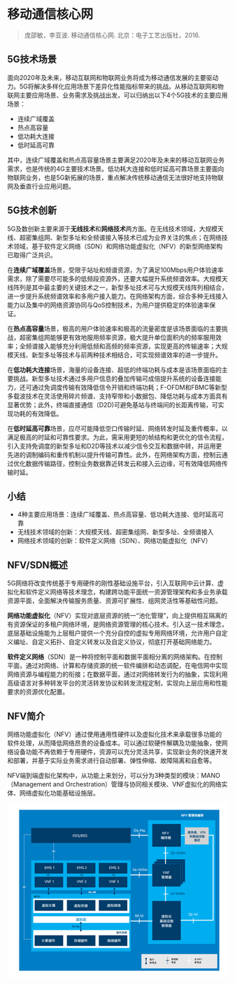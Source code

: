 # 移动通信核心网

> 庞邵敏，李亚波. 移动通信核心网. 北京：电子工艺出版社，2016.

## 5G技术场景

面向2020年及未来，移动互联网和物联网业务将成为移动通信发展的主要驱动力。5G将解决多样化应用场景下差异化性能指标带来的挑战。从移动互联网和物联网主要应用场景、业务需求及挑战出发，可以归纳出以下4个5G技术的主要应用场景：

* 连续广域覆盖
* 热点高容量
* 低功耗大连接
* 低时延高可靠

其中，连续广域覆盖和热点高容量场景主要满足2020年及未来的移动互联网业务需求，也是传统的4G主要技术场景。低功耗大连接和低时延高可靠场景主要面向物联网业务，也是5G新拓展的场景，重点解决传统移动通信无法很好地支持物联网及垂直行业应用问题。

## 5G技术创新

5G及数创新主要来源于**无线技术**和**网络技术**两方面。在无线技术领域，大规模天线、超密集组网、新型多址和全频谱接入等技术已成为业界关注的焦点；在网络技术领域，基于软件定义网络（SDN）和网络功能虚拟化（NFV）的新型网络架构已取得广泛共识。

在**连续广域覆盖**场景，受限于站址和频谱资源，为了满足100Mbps用户体验速率需求，除了需要尽可能多的低频段资源外，还要大幅提升系统频谱效率。大规模天线阵列是其中最主要的关键技术之一，新型多址技术可与大规模天线阵列相结合，进一步提升系统频谱效率和多用户接入能力。在网络架构方面，综合多种无线接入能力以及集中的网络资源协同与QoS控制技术，为用户提供稳定的体验速率保证。

在**热点高容量**场景，极高的用户体验速率和极高的流量密度是该场景面临的主要挑战，超密集组网能够更有效地服用频率资源，极大提升单位面积内的频率服用效率；全频谱接入能够充分利用低频和高频的频率资源，实现更高的传输速率；大规模天线、新型多址等技术与前两种技术相结合，可实现频谱效率的进一步提升。

在**低功耗大连接**场景，海量的设备连接、超低的终端功耗与成本是该场景面临的主要挑战。新型多址技术通过多用户信息的叠加传输可成倍提升系统的设备连接能力，还可通过免调度传输有效降低信令开销和终端功耗；F-OFDM和FBMC等新型多载波技术在灵活使用碎片频谱、支持窄带和小数据包、降低功耗与成本方面具有显著优势；此外，终端直接通信（D2D)可避免基站与终端间的长距离传输，可实现功耗的有效降低。

在**低时延高可靠**场景，应尽可能降低空口传输时延、网络转发时延及重传概率，以满足极高的时延和可靠性要求。为此，需采用更短的帧结构和更优化的信令流程，引入支持免调度的新型多址和D2D等技术以减少信令交互和数据中转，并运用更先进的调制编码和重传机制以提升传输可靠性。此外，在网络架构方面，控制云通过优化数据传输路径，控制业务数据靠近转发云和接入云边缘，可有效降低网络传输时延。

## 小结

* 4种主要应用场景：连续广域覆盖、热点高容量、低功耗大连接、低时延高可靠
* 无线技术领域的创新：大规模天线、超密集组网、新型多址、全频谱接入
* 网络技术领域的创新：软件定义网络（SDN）、网络功能虚拟化（NFV）

## NFV/SDN概述

5G网络将改变传统基于专用硬件的刚性基础设施平台，引入互联网中云计算、虚拟化和软件定义网络等技术理念，构建跨功能平面统一资源管理架构和多业务承载资源平面，全面解决传输服务质量、资源可扩展性、组网灵活性等基础性问题。

**网络功能虚拟化**（NFV）实现对底层资源的统一“池化管理”，向上提供相互隔离的有资源保证的多租户网络环境，是网络资源管理的核心技术。引入这一技术理念，底层基础设施能为上层租户提供一个充分自控的虚拟专用网络环境，允许用户自定义编址、自定义拓扑、自定义转发以及自定义协议，彻底打开基础网络能力。

**软件定义网络**（SDN）是一种将控制平面和数据平面相分离的网络架构。在控制平面，通过对网络、计算和存储资源的统一软件编排和动态调配，在电信网中实现网络资源与编程能力的衔接；在数据平面，通过对网络转发行为的抽象，实现利用高级语言对多种转发平台的灵活转发协议和转发流程定制，实现向上层应用和性能要求的资源优化配置。

## NFV简介

网络功能虚拟化（NFV）通过使用通用性硬件以及虚拟化技术来承载很多功能的软件处理，从而降低网络昂贵的设备成本。可以通过软硬件解耦及功能抽象，使网络设备功能不再依赖于专用硬件，资源可以充分灵活共享，实现新业务的快速开发和部署，并基于实际业务需求进行自动部署、弹性伸缩、故障隔离和自愈等。

NFV端到端虚拟化架构中，从功能上来划分，可以分为3种类型的模块：MANO（Management and Orchestration）管理与协同相关模块、VNF虚拟化的网络实体、网络虚拟化功能基础设施层。

![](https://github.com/niwanli/reading-notes/raw/master/5G/pictures/NFV.png "NFV端到端虚拟化架构")

